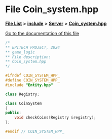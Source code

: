 

# File Coin\_system.hpp

[**File List**](files.md) **>** [**include**](dir_d44c64559bbebec7f509842c48db8b23.md) **>** [**Server**](dir_17f455aea618a06e8886390757d4c564.md) **>** [**Coin\_system.hpp**](Coin__system_8hpp.md)

[Go to the documentation of this file](Coin__system_8hpp.md)


```C++
/*
** EPITECH PROJECT, 2024
** game_logic
** File description:
** Coin_system.hpp
*/

#ifndef COIN_SYSTEM_HPP_
#define COIN_SYSTEM_HPP_
#include "Entity.hpp"

class Registry;

class CoinSystem
{
public:
    void checkCoins(Registry &registry);
};

#endif // COIN_SYSTEM_HPP_
```


